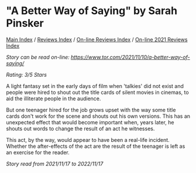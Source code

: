 # "A Better Way of Saying" by Sarah Pinsker

[Main Index](../../../README.md) / [Reviews Index](../../README.md) / [On-line Reviews Index](../README.md) / [On-line 2021 Reviews Index](README.md)

*Story can be read on-line: <https://www.tor.com/2021/11/10/a-better-way-of-saying/>*

*Rating: 3/5 Stars*

A light fantasy set in the early days of film when 'talkies' did not exist and people were hired to shout out the title cards of silent movies in cinemas, to aid the illiterate people in the audience.

But one teenager hired for the job grows upset with the way some title cards don't work for the scene and shouts out his own versions. This has an unexpected effect that would become important when, years later, he shouts out words to change the result of an act he witnesses.

This act, by the way, would appear to have been a real-life incident. Whether the after-effects of the act are the result of the teenager is left as an exercise for the reader.

*Story read from 2021/11/17 to 2022/11/17*

